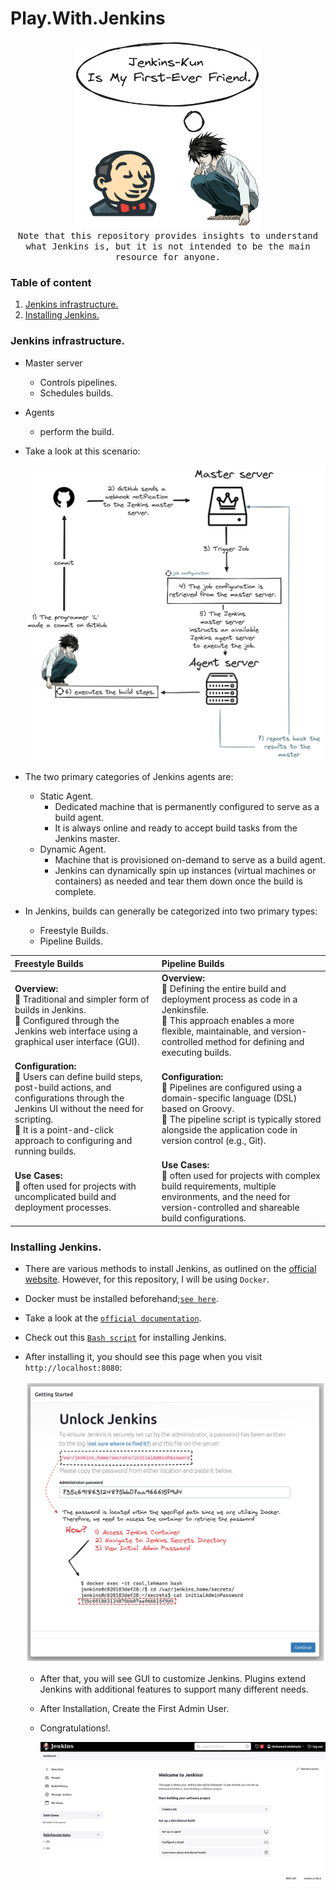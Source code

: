 # Play.With.Jenkins



<p align="center">
  <img src="assets/Jenkins-Kun.png"  width="300px" height="300px">
  <br>
   <samp>
    Note that this repository provides insights to understand what Jenkins is, but it is not intended to be the main resource for anyone.
  </samp>  
</p>



### Table of content

1. [Jenkins infrastructure.](#desc0)
2. [Installing Jenkins.](#desc1)
 

<a name="desc0"></a>
### Jenkins infrastructure.

- Master server
   - Controls pipelines.
   - Schedules builds.
- Agents
   - perform the build.
-  Take a look at this scenario:

   <img alt="Intro" src="assets/Intro.png">
- The two primary categories of Jenkins agents are:
  - Static Agent.
    - Dedicated machine that is permanently configured to serve as a build agent.
    - It is always online and ready to accept build tasks from the Jenkins master.
  - Dynamic Agent.
    - Machine that is provisioned on-demand to serve as a build agent.
    - Jenkins can dynamically spin up instances (virtual machines or containers) as needed and tear them down once the build is complete.
- In Jenkins, builds can generally be categorized into two primary types:
   - Freestyle Builds.
   - Pipeline Builds.

 
| **Freestyle Builds** | **Pipeline Builds** |
|:---|:---|
| **Overview:**<br>🐧 Traditional and simpler form of builds in Jenkins.<br>🐧 Configured through the Jenkins web interface using a graphical user interface (GUI). | **Overview:**<br>🐧 Defining the entire build and deployment process as code in a Jenkinsfile.<br>🐧 This approach enables a more flexible, maintainable, and version-controlled method for defining and executing builds. |
| **Configuration:**<br>🐧 Users can define build steps, post-build actions, and configurations through the Jenkins UI without the need for scripting.<br>🐧 It is a point-and-click approach to configuring and running builds. | **Configuration:**<br>🐧 Pipelines are configured using a domain-specific language (DSL) based on Groovy.<br>🐧 The pipeline script is typically stored alongside the application code in version control (e.g., Git). |
| **Use Cases:**<br>🐧 often used for projects with uncomplicated build and deployment processes. | **Use Cases:**<br>🐧 often used for projects with complex build requirements, multiple environments, and the need for version-controlled and shareable build configurations. |



<a name="desc1"></a>
### Installing Jenkins.
- There are various methods to install Jenkins, as outlined on the [official website](https://www.jenkins.io/doc/book/installing/). However, for this repository, I will be using ```Docker```.
- Docker must be installed beforehand;[```see here```](https://github.com/Mohamed-abdalazez/DockerInDeep#desc7).
- Take a look at the [```official documentation```](https://github.com/jenkinsci/docker/blob/master/README.md).
- Check out this [```Bash script```](https://github.com/Mohamed-abdalazez/Play.With.Jenkins/blob/main/scripts/install.sh) for installing Jenkins.
- After installing it, you should see this page when you visit ```http://localhost:8080```:

  <img alt="Getting Started" src="assets/Getting_Started.png">

    - After that, you will see GUI to customize Jenkins. Plugins extend Jenkins with additional features to support many different needs.
    - After Installation, Create the First Admin User.
    - Congratulations!.
      
       <img alt="Welcome" src="assets/Welcome.png">

